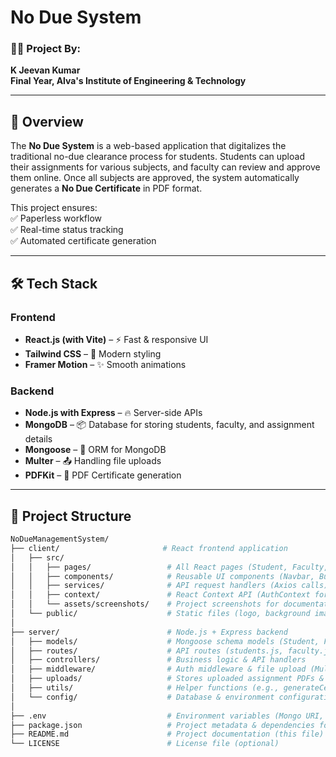 # **No Due System**  

### **👨‍🎓 Project By:**  
**K Jeevan Kumar**  
**Final Year, Alva's Institute of Engineering & Technology**  

---

## **📌 Overview**  
The **No Due System** is a web-based application that digitalizes the traditional no-due clearance process for students. Students can upload their assignments for various subjects, and faculty can review and approve them online. Once all subjects are approved, the system automatically generates a **No Due Certificate** in PDF format.  

This project ensures:  
✅ Paperless workflow  
✅ Real-time status tracking  
✅ Automated certificate generation  

---

## **🛠️ Tech Stack**  

### **Frontend**  
- **React.js (with Vite)** – ⚡ Fast & responsive UI  
- **Tailwind CSS** – 🎨 Modern styling  
- **Framer Motion** – ✨ Smooth animations  

### **Backend**  
- **Node.js with Express** – 🔥 Server-side APIs  
- **MongoDB** – 📦 Database for storing students, faculty, and assignment details  
- **Mongoose** – 📑 ORM for MongoDB  
- **Multer** – 📤 Handling file uploads  
- **PDFKit** – 📝 PDF Certificate generation  

---

## **📂 Project Structure**  

```bash
NoDueManagementSystem/
├── client/                       # React frontend application
│   ├── src/
│   │   ├── pages/                 # All React pages (Student, Faculty, Dashboard, etc.)
│   │   ├── components/            # Reusable UI components (Navbar, Buttons, etc.)
│   │   ├── services/              # API request handlers (Axios calls)
│   │   ├── context/               # React Context API (AuthContext for student & faculty)
│   │   └── assets/screenshots/    # Project screenshots for documentation
│   └── public/                    # Static files (logo, background images, favicon)
│
├── server/                        # Node.js + Express backend
│   ├── models/                    # Mongoose schema models (Student, Faculty)
│   ├── routes/                    # API routes (students.js, faculty.js)
│   ├── controllers/               # Business logic & API handlers
│   ├── middleware/                # Auth middleware & file upload (Multer)
│   ├── uploads/                   # Stores uploaded assignment PDFs & generated certificates
│   ├── utils/                     # Helper functions (e.g., generateCertificate.js)
│   └── config/                    # Database & environment configurations
│
├── .env                           # Environment variables (Mongo URI, JWT secret, etc.)
├── package.json                   # Project metadata & dependencies for both client & server
├── README.md                      # Project documentation (this file)
└── LICENSE                        # License file (optional)
```
